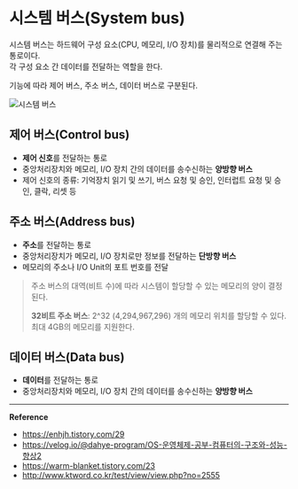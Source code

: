 # 시스템 버스(System bus)

시스템 버스는 하드웨어 구성 요소(CPU, 메모리, I/O 장치)를 물리적으로 연결해 주는 통로이다.<br>
각 구성 요소 간 데이터를 전달하는 역할을 한다.

기능에 따라 제어 버스, 주소 버스, 데이터 버스로 구분된다.

![시스템 버스](https://github.com/user-attachments/assets/1f101beb-1cbc-4152-a8e9-f9ab889cda1a)

## 제어 버스(Control bus)
- **제어 신호**를 전달하는 통로
- 중앙처리장치와 메모리, I/O 장치 간의 데이터를 송수신하는 **양방향 버스**
- 제어 신호의 종류: 기억장치 읽기 및 쓰기, 버스 요청 및 승인, 인터럽트 요청 및 승인, 클락, 리셋 등

## 주소 버스(Address bus)
- **주소**를 전달하는 통로
- 중앙처리장치가 메모리, I/O 장치로만 정보를 전달하는 **단방향 버스**
- 메모리의 주소나 I/O Unit의 포트 번호를 전달

> 주소 버스의 대역(비트 수)에 따라 시스템이 할당할 수 있는 메모리의 양이 결정된다.
> 
> **32비트 주소 버스**: 2^32 (4,294,967,296) 개의 메모리 위치를 할당할 수 있다. 최대 4GB의 메모리를 지원한다.

## 데이터 버스(Data bus)
- **데이터**를 전달하는 통로
- 중앙처리장치와 메모리, I/O 장치 간의 데이터를 송수신하는 **양방향 버스**

---
**Reference**<br>
- https://enhjh.tistory.com/29
- https://velog.io/@dahye-program/OS-운영체제-공부-컴퓨터의-구조와-성능-향상2
- https://warm-blanket.tistory.com/23
- http://www.ktword.co.kr/test/view/view.php?no=2555
